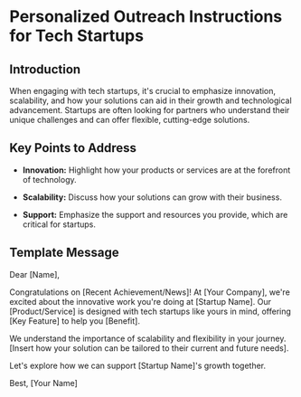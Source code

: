 # Personalized Outreach Instructions for Tech Startups

## Introduction

When engaging with tech startups, it's crucial to emphasize innovation,
scalability, and how your solutions can aid in their growth and
technological advancement. Startups are often looking for partners who
understand their unique challenges and can offer flexible, cutting-edge
solutions.

## Key Points to Address

- **Innovation:** Highlight how your products or services are at the
forefront of technology.

- **Scalability:** Discuss how your solutions can grow with their
business.

- **Support:** Emphasize the support and resources you provide, which
are critical for startups.

## Template Message

Dear [Name],

Congratulations on [Recent Achievement/News]! At [Your Company], we're
excited about the innovative work you're doing at [Startup Name]. Our
[Product/Service] is designed with tech startups like yours in mind,
offering [Key Feature] to help you [Benefit].

We understand the importance of scalability and flexibility in your
journey. [Insert how your solution can be tailored to their current and
future needs].

Let's explore how we can support [Startup Name]'s growth together.

Best,
[Your Name]